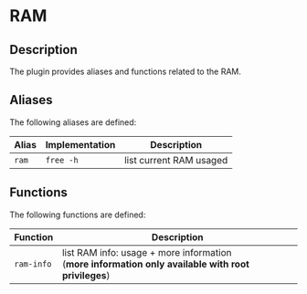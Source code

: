 # RAM

## Description

The plugin provides aliases and functions related to the RAM.

## Aliases

The following aliases are defined:

| Alias | Implementation | Description             |
| ----- | -------------- | ----------------------- |
| `ram` | `free -h`      | list current RAM usaged |


## Functions

The following functions are defined:

| Function   | Description                                                                                              |
| ---------- | -------------------------------------------------------------------------------------------------------- |
| `ram-info` | list RAM info: usage + more information <br />(**more information only available with root privileges**) |